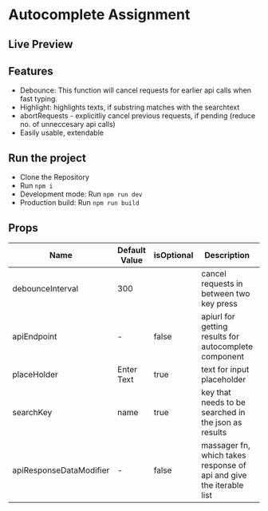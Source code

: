 # Autocomplete Assignment

## Live Preview


## Features
- Debounce: This function will cancel requests for earlier api calls when fast typing.
- Highlight: highlights texts, if substring matches with the searchtext
- abortRequests - explicitliy cancel previous requests, if pending (reduce no. of unneccesary api calls)
- Easily usable, extendable
## Run the project

- Clone the Repository
- Run `npm i`
- Development mode: Run `npm run dev`
- Production build: Run `npm run build`

## Props
| Name | Default Value | isOptional | Description | Type
|----------|----------|----------|----------|----------|
| debounceInterval    |  300        |          | cancel requests in between two key press         | number(in ms)
|  apiEndpoint    |  -        |    false      |  apiurl for getting results for autocomplete component        |string
| placeHolder    |   Enter Text       | true         | text for input placeholder         |string
| searchKey    | name         |    true      | key that needs to be searched in the json as results         | string
| apiResponseDataModifier    | -         |    false      | massager fn, which takes response of api and give the iterable list         | array<objects>